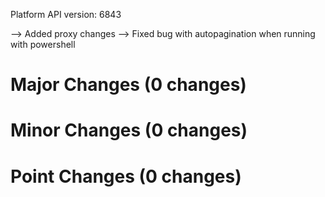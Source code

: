 Platform API version: 6843


--> Added proxy changes
--> Fixed bug with autopagination when running with powershell

# Major Changes (0 changes)


# Minor Changes (0 changes)


# Point Changes (0 changes)
